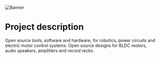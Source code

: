 ![Banner](./profile/media/kaepek-banner3.png)

# Project description

Open source tools, software and hardware, for robotics, power circuits and electric motor control systems. Open source designs for BLDC motors, audio speakers, amplifiers and record recks.